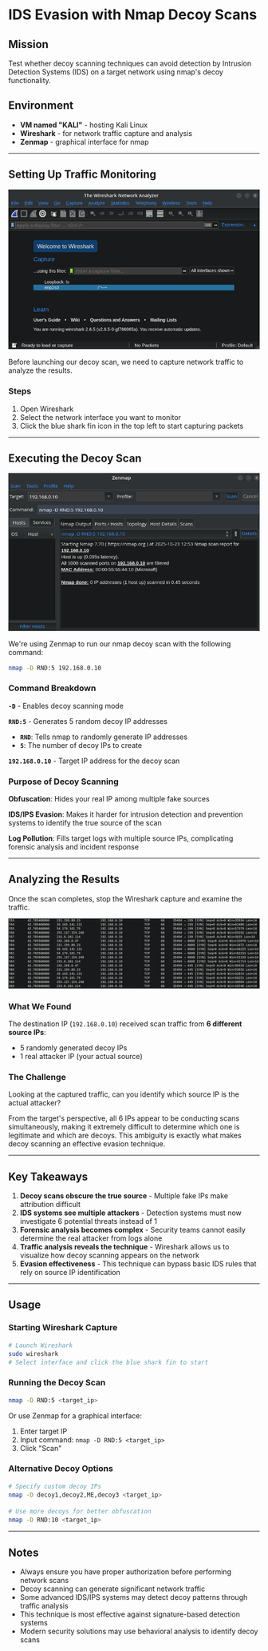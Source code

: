 # IDS Evasion with Nmap Decoy Scans

## Mission

Test whether decoy scanning techniques can avoid detection by Intrusion Detection Systems (IDS) on a target network using nmap's decoy functionality.

## Environment

- **VM named "KALI"** - hosting Kali Linux
- **Wireshark** - for network traffic capture and analysis
- **Zenmap** - graphical interface for nmap

---

## Setting Up Traffic Monitoring

![Wireshark Setup](1.png)

Before launching our decoy scan, we need to capture network traffic to analyze the results.

### Steps

1.  Open Wireshark
2.  Select the network interface you want to monitor
3.  Click the blue shark fin icon in the top left to start capturing packets

---

## Executing the Decoy Scan

![Zenmap Decoy Scan](2.png)

We're using Zenmap to run our nmap decoy scan with the following command:

```bash
nmap -D RND:5 192.168.0.10

```

### Command Breakdown

**`-D`** - Enables decoy scanning mode

**`RND:5`** - Generates 5 random decoy IP addresses

- **`RND`**: Tells nmap to randomly generate IP addresses
- **`5`**: The number of decoy IPs to create

**`192.168.0.10`** - Target IP address for the decoy scan

### Purpose of Decoy Scanning

**Obfuscation**: Hides your real IP among multiple fake sources

**IDS/IPS Evasion**: Makes it harder for intrusion detection and prevention systems to identify the true source of the scan

**Log Pollution**: Fills target logs with multiple source IPs, complicating forensic analysis and incident response

---

## Analyzing the Results

Once the scan completes, stop the Wireshark capture and examine the traffic.

![Wireshark Traffic Analysis](3.png)

### What We Found

The destination IP (`192.168.0.10`) received scan traffic from **6 different source IPs**:

- 5 randomly generated decoy IPs
- 1 real attacker IP (your actual source)

### The Challenge

Looking at the captured traffic, can you identify which source IP is the actual attacker?

From the target's perspective, all 6 IPs appear to be conducting scans simultaneously, making it extremely difficult to determine which one is legitimate and which are decoys. This ambiguity is exactly what makes decoy scanning an effective evasion technique.

---

## Key Takeaways

1.  **Decoy scans obscure the true source** - Multiple fake IPs make attribution difficult
2.  **IDS systems see multiple attackers** - Detection systems must now investigate 6 potential threats instead of 1
3.  **Forensic analysis becomes complex** - Security teams cannot easily determine the real attacker from logs alone
4.  **Traffic analysis reveals the technique** - Wireshark allows us to visualize how decoy scanning appears on the network
5.  **Evasion effectiveness** - This technique can bypass basic IDS rules that rely on source IP identification

---

## Usage

### Starting Wireshark Capture

```bash
# Launch Wireshark
sudo wireshark
# Select interface and click the blue shark fin to start

```

### Running the Decoy Scan

```bash
nmap -D RND:5 <target_ip>

```

Or use Zenmap for a graphical interface:

1.  Enter target IP
2.  Input command: `nmap -D RND:5 <target_ip>`
3.  Click "Scan"

### Alternative Decoy Options

```bash
# Specify custom decoy IPs
nmap -D decoy1,decoy2,ME,decoy3 <target_ip>

# Use more decoys for better obfuscation
nmap -D RND:10 <target_ip>

```

---

## Notes

- Always ensure you have proper authorization before performing network scans
- Decoy scanning can generate significant network traffic
- Some advanced IDS/IPS systems may detect decoy patterns through traffic analysis
- This technique is most effective against signature-based detection systems
- Modern security solutions may use behavioral analysis to identify decoy scans
